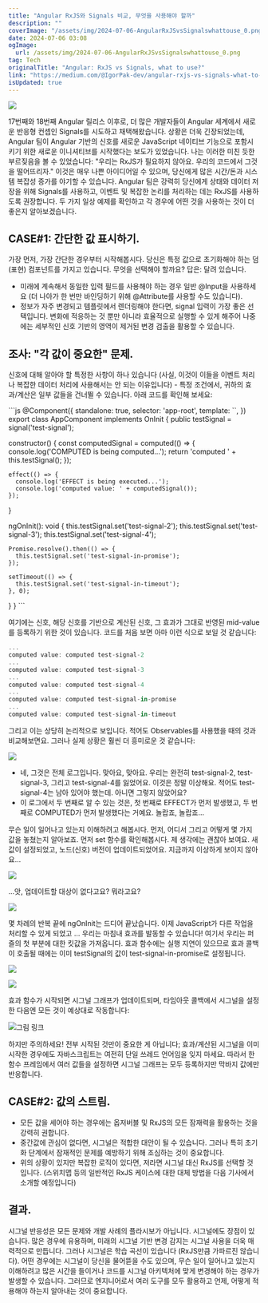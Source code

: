 ```yaml
---
title: "Angular RxJS와 Signals 비교, 무엇을 사용해야 할까"
description: ""
coverImage: "/assets/img/2024-07-06-AngularRxJSvsSignalswhattouse_0.png"
date: 2024-07-06 03:08
ogImage: 
  url: /assets/img/2024-07-06-AngularRxJSvsSignalswhattouse_0.png
tag: Tech
originalTitle: "Angular: RxJS vs Signals, what to use?"
link: "https://medium.com/@IgorPak-dev/angular-rxjs-vs-signals-what-to-use-17f2655b7e9c"
isUpdated: true
---
```





![](/assets/img/2024-07-06-AngularRxJSvsSignalswhattouse_0.png)

17번째와 18번째 Angular 릴리스 이후로, 더 많은 개발자들이 Angular 세계에서 새로운 반응형 컨셉인 Signals를 시도하고 채택해왔습니다. 상황은 더욱 긴장되었는데, Angular 팀이 Angular 기반의 신호를 새로운 JavaScript 네이티브 기능으로 포함시키기 위한 새로운 이니셔티브를 시작했다는 보도가 있었습니다. 나는 이러한 미친 듯한 부르짖음을 볼 수 있었습니다: "우리는 RxJS가 필요하지 않아요. 우리의 코드에서 그것을 떨어뜨리자." 이것은 매우 나쁜 아이디어일 수 있으며, 당신에게 많은 시간/돈과 시스템 복잡성 증가를 야기할 수 있습니다. Angular 팀은 강력히 당신에게 상태와 데이터 저장을 위해 Signals를 사용하고, 이벤트 및 복잡한 논리를 처리하는 데는 RxJS를 사용하도록 권장합니다. 두 가지 일상 예제를 확인하고 각 경우에 어떤 것을 사용하는 것이 더 좋은지 알아보겠습니다.

## CASE#1: 간단한 값 표시하기.

가장 먼저, 가장 간단한 경우부터 시작해봅시다. 당신은 특정 값으로 초기화해야 하는 덤 (표현) 컴포넌트를 가지고 있습니다. 무엇을 선택해야 할까요? 답은: 달려 있습니다.

<div class="content-ad"></div>

- 미래에 계속해서 동일한 입력 필드를 사용해야 하는 경우 일반 @Input을 사용하세요 (더 나아가 한 번만 바인딩하기 위해 @Attribute를 사용할 수도 있습니다).
- 정보가 자주 변경되고 템플릿에서 렌더링해야 한다면, signal 입력이 가장 좋은 선택입니다. 변화에 적응하는 것 뿐만 아니라 효율적으로 실행할 수 있게 해주어 나중에는 세부적인 신호 기반의 영역이 제거된 변경 검출을 활용할 수 있습니다.

## 조사: "각 값이 중요한" 문제.

신호에 대해 알아야 할 특정한 사항이 하나 있습니다 (사실, 이것이 이들을 이벤트 처리나 복잡한 데이터 처리에 사용해서는 안 되는 이유입니다) - 특정 조건에서, 귀하의 효과/계산은 일부 값들을 건너뛸 수 있습니다. 아래 코드를 확인해 보세요:

\`\`\`js
@Component({
standalone: true,
selector: 'app-root',
template: \`\`,
})
export class AppComponent implements OnInit {
public testSignal = signal('test-signal');

constructor() {
const computedSignal = computed(() => {
console.log('COMPUTED is being computed...');
return 'computed ' + this.testSignal();
});

    effect(() => {
      console.log('EFFECT is being executed...');
      console.log('computed value: ' + computedSignal());
    });

}

ngOnInit(): void {
this.testSignal.set('test-signal-2');
this.testSignal.set('test-signal-3');
this.testSignal.set('test-signal-4');

    Promise.resolve().then(() => {
      this.testSignal.set('test-signal-in-promise');
    });

    setTimeout(() => {
      this.testSignal.set('test-signal-in-timeout');
    }, 0);

}
}
\`\`\`

<div class="content-ad"></div>

여기에는 신호, 해당 신호를 기반으로 계산된 신호, 그 효과가 그대로 반영된 mid-value를 등록하기 위한 것이 있습니다. 코드를 처음 보면 아마 이런 식으로 보일 것 같습니다:

```js
...
computed value: computed test-signal-2
...
computed value: computed test-signal-3
...
computed value: computed test-signal-4
...
computed value: computed test-signal-in-promise
...
computed value: computed test-signal-in-timeout
```

그리고 이는 상당히 논리적으로 보입니다. 적어도 Observables를 사용했을 때의 것과 비교해보면요. 그러나 실제 상황은 훨씬 더 흥미로운 것 같습니다:

![](/assets/img/2024-07-06-AngularRxJSvsSignalswhattouse_1.png)

<div class="content-ad"></div>

- 네, 그것은 전체 로그입니다. 맞아요, 맞아요. 우리는 완전히 test-signal-2, test-signal-3, 그리고 test-signal-4를 잃었어요. 이것은 정말 이상해요. 적어도 test-signal-4는 남아 있어야 했는데. 아니면 그렇지 않았어요?
- 이 로그에서 두 번째로 알 수 있는 것은, 첫 번째로 EFFECT가 먼저 발생했고, 두 번째로 COMPUTED가 먼저 발생했다는 거예요. 놀랍죠, 놀랍죠...

무슨 일이 일어나고 있는지 이해하려고 해봅시다. 먼저, 어디서 그리고 어떻게 몇 가지 값을 놓쳤는지 알아보죠. 먼저 set 함수를 확인해봅시다. 제 생각에는 괜찮아 보여요. 새 값이 설정되었고, 노드(신호) 버전이 업데이트되었어요. 지금까지 이상하게 보이지 않아요...

![](/assets/img/2024-07-06-AngularRxJSvsSignalswhattouse_2.png)

...앗, 업데이트할 대상이 없다고요? 뭐라고요?

<div class="content-ad"></div>

![](/assets/img/2024-07-06-AngularRxJSvsSignalswhattouse_3.png)

몇 차례의 반복 끝에 ngOnInit는 드디어 끝났습니다. 이제 JavaScript가 다른 작업을 처리할 수 있게 되었고 ... 우리는 마침내 효과를 발동할 수 있습니다! 여기서 우리는 퍼즐의 첫 부분에 대한 킷값을 가져옵니다. 효과 함수에는 실행 지연이 있으므로 효과 콜백이 호출될 때에는 이미 testSignal의 값이 test-signal-in-promise로 설정됩니다.

![](/assets/img/2024-07-06-AngularRxJSvsSignalswhattouse_4.png)

![](/assets/img/2024-07-06-AngularRxJSvsSignalswhattouse_5.png)

<div class="content-ad"></div>

효과 함수가 시작되면 시그널 그래프가 업데이트되며, 타임아웃 콜백에서 시그널을 설정한 다음엔 모든 것이 예상대로 작동합니다:

![그림 링크](/assets/img/2024-07-06-AngularRxJSvsSignalswhattouse_6.png)

하지만 주의하세요! 전부 시작된 것만이 중요한 게 아닙니다; 효과/계산된 시그널을 이미 시작한 경우에도 자바스크립트는 여전히 단일 쓰레드 언어임을 잊지 마세요. 따라서 한 함수 프레임에서 여러 값들을 설정하면 시그널 그래프는 모두 등록하지만 막바지 값에만 반응합니다.

## CASE#2: 값의 스트림.

<div class="content-ad"></div>

- 모든 값을 세어야 하는 경우에는 옵저버블 및 RxJS의 모든 잠재력을 활용하는 것을 강력히 권합니다.
- 중간값에 관심이 없다면, 시그널은 적합한 대안이 될 수 있습니다. 그러나 특히 초기화 단계에서 잠재적인 문제를 예방하기 위해 조심하는 것이 중요합니다.
- 위의 상황이 있지만 복잡한 로직이 있다면, 저라면 시그널 대신 RxJS를 선택할 것입니다. (스위치맵 등의 일반적인 RxJS 케이스에 대한 대체 방법을 다음 기사에서 소개할 예정입니다)

## 결과.

시그널 반응성은 모든 문제와 개발 사례의 플라시보가 아닙니다. 시그널에도 장점이 있습니다. 많은 경우에 유용하며, 미래의 시그널 기반 변경 감지는 시그널 사용을 더욱 매력적으로 만듭니다. 그러나 시그널은 학습 곡선이 있습니다 (RxJS만큼 가파르진 않습니다). 어떤 경우에는 시그널이 당신을 물어뜯을 수도 있으며, 무슨 일이 일어나고 있는지 이해하려고 많은 시간을 들이거나 코드를 시그널 아키텍처에 맞게 변경해야 하는 경우가 발생할 수 있습니다.
그러므로 엔지니어로서 여러 도구를 모두 활용하고 언제, 어떻게 적용해야 하는지 알아내는 것이 중요합니다.
